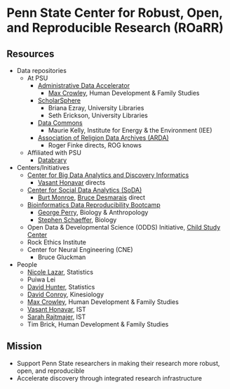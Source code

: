 # Penn State Center for Robust, Open, and Reproducible Research (ROaRR)

## Resources

- Data repositories
	- At PSU
		- [Administrative Data Accelerator](https://www.accelerator.psu.edu)
			- [Max Crowley](https://acquia-prod.hhd.psu.edu/contact/max-crowley), Human Development & Family Studies
		- [ScholarSphere](https://scholarsphere.psu.edu)
			- Briana Ezray, University Libraries
			- Seth Erickson, University Libraries
		- [Data Commons](https://www.datacommons.psu.edu)
			- Maurie Kelly, Institute for Energy & the Environment (IEE)
		- [Association of Religion Data Archives (ARDA)](https://www.thearda.com)
			- Roger Finke directs, ROG knows
	- Affiliated with PSU
		- [Databrary](https://nyu.databrary.org)
- Centers/Initiatives
	- [Center for Big Data Analytics and Discovery Informatics](http://discovery-informatics.ist.psu.edu/index.html)
		- [Vasant Honavar](https://ist.psu.edu/directory/vuh14) directs
	- [Center for Social Data Analytics (SoDA)](https://soda.la.psu.edu)
		- [Burt Monroe](https://soda.la.psu.edu/people/blm24), [Bruce Desmarais](https://soda.la.psu.edu/people/bbd5087) direct
	- [Bioinformatics Data Reproducibility Bootcamp](https://bootcamp.biostars.io)
		- [George Perry](https://science.psu.edu/bio/people/ghp3), Biology & Anthropology
		- [Stephen Schaeffer](https://science.psu.edu/bio/people/sws4), Biology
	- Open Data & Developmental Science (ODDS) Initiative, [Child Study Center](https://csc.la.psu.edu)
	- Rock Ethics Institute
	- Center for Neural Engineering (CNE)
		- Bruce Gluckman
- People
	- [Nicole Lazar](https://science.psu.edu/stat/people/nfl5182), Statistics
	- Puiwa Lei
	- [David Hunter](https://science.psu.edu/stat/people/drh20), Statistics
	- [David Conroy](https://acquia-prod.hhd.psu.edu/contact/david-conroy), Kinesiology
	- [Max Crowley](https://acquia-prod.hhd.psu.edu/contact/max-crowley), Human Development & Family Studies
	- [Vasant Honavar](https://ist.psu.edu/directory/vuh14), IST 
	- [Sarah Rajtmajer](https://ist.psu.edu/directory/smr48), IST
	- Tim Brick, Human Development & Family Studies

## Mission

- Support Penn State researchers in making their research more robust, open, and reproducible
- Accelerate discovery through integrated research infrastructure
